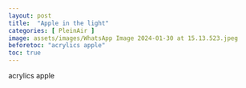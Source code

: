 ```yaml
---
layout: post
title:  "Apple in the light"
categories: [ PleinAir ]
image: assets/images/WhatsApp Image 2024-01-30 at 15.13.523.jpeg
beforetoc: "acrylics apple"
toc: true
---
```


acrylics apple